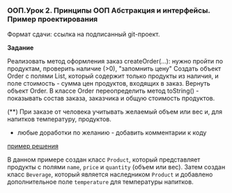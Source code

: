 ### ООП.Урок 2. Принципы ООП Абстракция и интерфейсы. Пример проектирования

Формат сдачи: ссылка на подписанный git-проект.

**Задание**

Реализовать метод оформления заказ createOrder(...):
нужно пройти по продуктам, проверить наличие (>0), "запомнить цену"
Создать объект Order с полями List<Product>, который содержит только продукты из наличия, и поле стоимость - сумма цен продуктов, входящих в заказ.
Вернуть объект Order. В классе Order переопределить метод toString() - показывать состав заказа, заказчика и общую стоимость продуктов.

(**) При заказе от человека учитывать желаемый объем или вес и, для напитков температуру, продуктов.
+ любые доработки по желанию - добавить комментарии к коду

[пример решения](create_order.java)

В данном примере создан класс `Product`, который представляет продукты с полями `name`, `price` и `quantity` (объем или вес). 
Затем создан класс `Beverage`, который является наследником `Product` и добавлено дополнительное поле `temperature` для температуры напитков.

